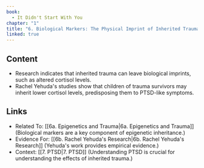 ```yaml
---
book:
  - It Didn't Start With You
chapter: "1"
title: "6. Biological Markers: The Physical Imprint of Inherited Trauma"
linked: true
---
```



## Content

- Research indicates that inherited trauma can leave biological imprints, such as altered cortisol levels. 
- Rachel Yehuda's studies show that children of trauma survivors may inherit lower cortisol levels, predisposing them to PTSD-like symptoms.

## Links

- Related To: [[6a. Epigenetics and Trauma|6a. Epigenetics and Trauma]] (Biological markers are a key component of epigenetic inheritance.)
- Evidence For: [[6b. Rachel Yehuda's Research|6b. Rachel Yehuda's Research]] (Yehuda's work provides empirical evidence.)
- Context: [[7. PTSD|7. PTSD]] (Understanding PTSD is crucial for understanding the effects of inherited trauma.)

